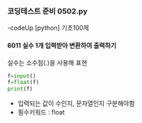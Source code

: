 ### 코딩테스트 준비 0502.py

-codeUp [python] 기초100제

#### 6011 실수 1개 입력받아 변환하여 출력하기
실수는 소수점(.)을 사용해 표현
```py
f=input()
f=float(f)
print(f)
```
* 입력되는 값이 수인지, 문자열인지 구분해야함
* 필수키워드 : float
